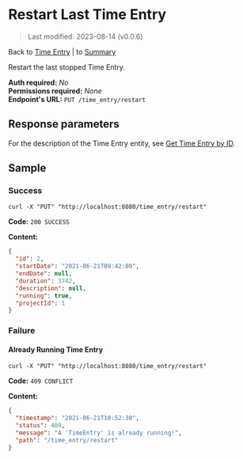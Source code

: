 # Restart Last Time Entry

> Last modified: 2023-08-14 (v0.0.6)

Back to [Time Entry](../Time%20Entry.md) | to [Summary](../../README.md)

Restart the last stopped Time Entry.

**Auth required:** _No_  
**Permissions required:** _None_  
**Endpoint's URL:** `PUT /time_entry/restart`

## Response parameters

For the description of the Time Entry entity, see [Get Time Entry by ID](Get-Time-Entry-by-ID.md).

## Sample

### Success

```shell
curl -X "PUT" "http://localhost:8080/time_entry/restart"
```

**Code:** `200 SUCCESS`

**Content:**

```json
{
  "id": 2,
  "startDate": "2021-06-21T09:42:00",
  "endDate": null,
  "duration": 3742,
  "description": null,
  "running": true,
  "projectId": 1
}
```

### Failure

#### Already Running Time Entry

```shell
curl -X "PUT" "http://localhost:8080/time_entry/restart"
```

**Code:** `409 CONFLICT`

**Content:**

```json
{
  "timestamp": "2021-06-21T10:52:30",
  "status": 409,
  "message": "A 'TimeEntry' is already running!",
  "path": "/time_entry/restart"
}
```
